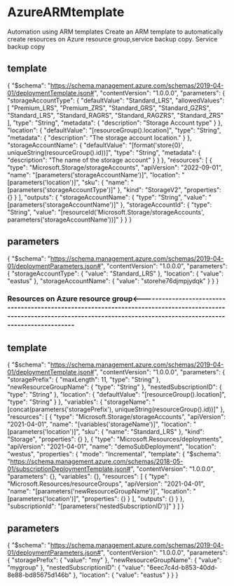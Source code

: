   # AzureARMtemplate
  
Automation using ARM templates
Create an ARM template to automatically create resources on Azure resource group,service backup copy.
Service backup copy
## template
{
    "$schema": "https://schema.management.azure.com/schemas/2019-04-01/deploymentTemplate.json#",
    "contentVersion": "1.0.0.0",
    "parameters": {
        "storageAccountType": {
            "defaultValue": "Standard_LRS",
            "allowedValues": [
                "Premium_LRS",
                "Premium_ZRS",
                "Standard_GRS",
                "Standard_GZRS",
                "Standard_LRS",
                "Standard_RAGRS",
                "Standard_RAGZRS",
                "Standard_ZRS"
            ],
            "type": "String",
            "metadata": {
                "description": "Storage Account type"
            }
        },
        "location": {
            "defaultValue": "[resourceGroup().location]",
            "type": "String",
            "metadata": {
                "description": "The storage account location."
            }
        },
        "storageAccountName": {
            "defaultValue": "[format('store{0}', uniqueString(resourceGroup().id))]",
            "type": "String",
            "metadata": {
                "description": "The name of the storage account"
            }
        }
    },
    "resources": [
        {
            "type": "Microsoft.Storage/storageAccounts",
            "apiVersion": "2022-09-01",
            "name": "[parameters('storageAccountName')]",
            "location": "[parameters('location')]",
            "sku": {
                "name": "[parameters('storageAccountType')]"
            },
            "kind": "StorageV2",
            "properties": {}
        }
    ],
    "outputs": {
        "storageAccountName": {
            "type": "String",
            "value": "[parameters('storageAccountName')]"
        },
        "storageAccountId": {
            "type": "String",
            "value": "[resourceId('Microsoft.Storage/storageAccounts', parameters('storageAccountName'))]"
        }
    }
}

## parameters

{
  "$schema": "https://schema.management.azure.com/schemas/2019-04-01/deploymentParameters.json#",
  "contentVersion": "1.0.0.0",
  "parameters": {
    "storageAccountType": {
      "value": "Standard_LRS"
    },
    "location": {
      "value": "eastus"
    },
    "storageAccountName": {
      "value": "storehe76djmpjydqk"
    }
  }
}

### Resources on Azure resource group<-------------------------------------------------------------------------------------------------------------------------------------------------------------------------------
## template

{
    "$schema": "https://schema.management.azure.com/schemas/2019-04-01/deploymentTemplate.json#",
    "contentVersion": "1.0.0.0",
    "parameters": {
        "storagePrefix": {
            "maxLength": 11,
            "type": "String"
        },
        "newResourceGroupName": {
            "type": "String"
        },
        "nestedSubscriptionID": {
            "type": "String"
        },
        "location": {
            "defaultValue": "[resourceGroup().location]",
            "type": "String"
        }
    },
    "variables": {
        "storageName": "[concat(parameters('storagePrefix'), uniqueString(resourceGroup().id))]"
    },
    "resources": [
        {
            "type": "Microsoft.Storage/storageAccounts",
            "apiVersion": "2021-04-01",
            "name": "[variables('storageName')]",
            "location": "[parameters('location')]",
            "sku": {
                "name": "Standard_LRS"
            },
            "kind": "Storage",
            "properties": {}
        },
        {
            "type": "Microsoft.Resources/deployments",
            "apiVersion": "2021-04-01",
            "name": "demoSubDeployment",
            "location": "westus",
            "properties": {
                "mode": "Incremental",
                "template": {
                    "$schema": "https://schema.management.azure.com/schemas/2018-05-01/subscriptionDeploymentTemplate.json#",
                    "contentVersion": "1.0.0.0",
                    "parameters": {},
                    "variables": {},
                    "resources": [
                        {
                            "type": "Microsoft.Resources/resourceGroups",
                            "apiVersion": "2021-04-01",
                            "name": "[parameters('newResourceGroupName')]",
                            "location": "[parameters('location')]",
                            "properties": {}
                        }
                    ],
                    "outputs": {}
                }
            },
            "subscriptionId": "[parameters('nestedSubscriptionID')]"
        }
    ]
}

## parameters

{
  "$schema": "https://schema.management.azure.com/schemas/2019-04-01/deploymentParameters.json#",
  "contentVersion": "1.0.0.0",
  "parameters": {
    "storagePrefix": {
      "value": "my"
    },
    "newResourceGroupName": {
      "value": "mygroup"
    },
    "nestedSubscriptionID": {
      "value": "6eec7c4d-b853-40dd-8e88-bd85675d146b"
    },
    "location": {
      "value": "eastus"
    }
  }
}
